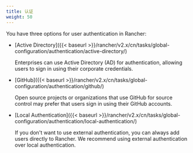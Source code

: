 ```yaml
---
title: 认证
weight: 50
---
```

You have three options for user authentication in Rancher:

-	[Active Directory]({{< baseurl >}}/rancher/v2.x/cn/tasks/global-configuration/authentication/active-directory/)

	Enterprises can use Active Directory (AD) for authentication, allowing users to sign in using their corporate credentials.

-	[GitHub]({{< baseurl >}}/rancher/v2.x/cn/tasks/global-configuration/authentication/github/)

	Open source projects or organizations that use GitHub for source control may prefer that users sign in using their GitHub accounts.

<!-- - **SAML**:

- **OpenLDAP**:


- **Azure AD**: -->

-	[Local Authentication]({{< baseurl >}}/rancher/v2.x/cn/tasks/global-configuration/authentication/local-authentication/)

	If you don't want to use external authentication, you can always add users directly to Rancher. We recommend using external authentication over local authentication.
